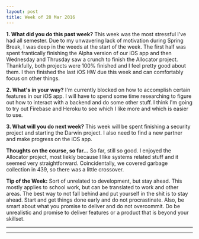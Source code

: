 ```yaml
---
layout: post
title: Week of 28 Mar 2016
---
```


**1. What did you do this past week?**
This week was the most stressful I've had all semester. Due to my unwavering lack of motivation during Spring Break, I was deep in the weeds at the start of the week. The first half was spent frantically finishing the Alpha version of our iOS app and then Wednesday and Thrusday saw a crunch to finish the Allocator project. Thankfully, both projects were 100% finished and I feel pretty good about them. I then finished the last iOS HW due this week and can comfortably focus on other things.  

**2. What's in your way?**
I'm currently blocked on how to accomplish certain features in our iOS app. I will have to spend some time researching to figure out how to interact with a backend and do some other stuff. I think I'm going to try out Firebase and Heroku to see which I like more and which is easier to use.  

**3. What will you do next week?**
This week will be spent finishing a security project and starting the Darwin project. I also need to find a new partner and make progress on the iOS app.

**Thoughts on the course, so far...**
So far, still so good. I enjoyed the Allocator project, most liekly because I like systems related stuff and it seemed very straightforward. Coincidentally, we covered garbage collection in 439, so there was a little crossover. 

**Tip of the Week:** 
Sort of unrelated to development, but stay ahead. This mostly applies to school work, but can be translated to work and other areas. The best way to not fall behind and put yourself in the shit is to stay ahead. Start and get things done early and do not procrastinate. Also, be smart about what you promise to deliver and do not overcommit. Do be unrealistic and promise to deliver features or a product that is beyond your skillset.

----
**** 
